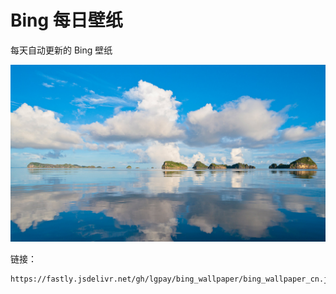 # Bing 每日壁纸

每天自动更新的 Bing 壁纸

![bing.com](./bing_wallpaper.jpg)

链接：
```shell
https://fastly.jsdelivr.net/gh/lgpay/bing_wallpaper/bing_wallpaper_cn.jpg
```

